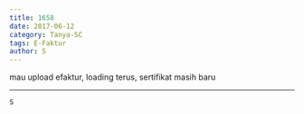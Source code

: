 ```yaml
---
title: 1658
date: 2017-06-12
category: Tanya-SC
tags: E-Faktur
author: S
---
```


mau upload efaktur, loading terus, sertifikat masih baru

---



`S`
